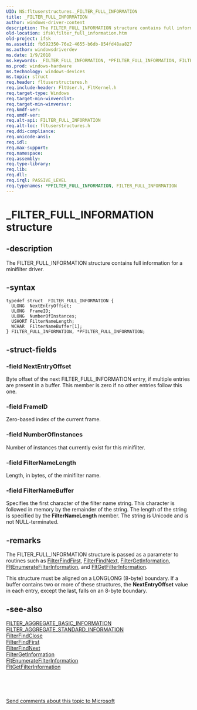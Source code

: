 ```yaml
---
UID: NS:fltuserstructures._FILTER_FULL_INFORMATION
title: _FILTER_FULL_INFORMATION
author: windows-driver-content
description: The FILTER_FULL_INFORMATION structure contains full information for a minifilter driver.
old-location: ifsk\filter_full_information.htm
old-project: ifsk
ms.assetid: fb592350-76e2-4655-b6db-854fd48aa827
ms.author: windowsdriverdev
ms.date: 1/9/2018
ms.keywords: _FILTER_FULL_INFORMATION, *PFILTER_FULL_INFORMATION, FILTER_FULL_INFORMATION
ms.prod: windows-hardware
ms.technology: windows-devices
ms.topic: struct
req.header: fltuserstructures.h
req.include-header: FltUser.h, FltKernel.h
req.target-type: Windows
req.target-min-winverclnt: 
req.target-min-winversvr: 
req.kmdf-ver: 
req.umdf-ver: 
req.alt-api: FILTER_FULL_INFORMATION
req.alt-loc: fltuserstructures.h
req.ddi-compliance: 
req.unicode-ansi: 
req.idl: 
req.max-support: 
req.namespace: 
req.assembly: 
req.type-library: 
req.lib: 
req.dll: 
req.irql: PASSIVE_LEVEL
req.typenames: *PFILTER_FULL_INFORMATION, FILTER_FULL_INFORMATION
---
```


# _FILTER_FULL_INFORMATION structure



## -description
The FILTER_FULL_INFORMATION structure contains full information for a minifilter driver. 



## -syntax

````
typedef struct _FILTER_FULL_INFORMATION {
  ULONG  NextEntryOffset;
  ULONG  FrameID;
  ULONG  NumberOfInstances;
  USHORT FilterNameLength;
  WCHAR  FilterNameBuffer[1];
} FILTER_FULL_INFORMATION, *PFILTER_FULL_INFORMATION;
````


## -struct-fields

### -field NextEntryOffset

Byte offset of the next FILTER_FULL_INFORMATION entry, if multiple entries are present in a buffer. This member is zero if no other entries follow this one. 


### -field FrameID

Zero-based index of the current frame. 


### -field NumberOfInstances

Number of instances that currently exist for this minifilter. 


### -field FilterNameLength

Length, in bytes, of the minifilter name. 


### -field FilterNameBuffer

Specifies the first character of the filter name string. This character is followed in memory by the remainder of the string. The length of the string is specified by the <b>FilterNameLength</b> member. The string is Unicode and is not NULL-terminated. 


## -remarks
The FILTER_FULL_INFORMATION structure is passed as a parameter to routines such as <a href="https://msdn.microsoft.com/library/windows/hardware/ff540485">FilterFindFirst</a>, <a href="https://msdn.microsoft.com/library/windows/hardware/ff540488">FilterFindNext</a>, <a href="https://msdn.microsoft.com/library/windows/hardware/ff540500">FilterGetInformation</a>, <a href="..\fltkernel\nf-fltkernel-fltenumeratefilterinformation.md">FltEnumerateFilterInformation</a>, and <a href="..\fltkernel\nf-fltkernel-fltgetfilterinformation.md">FltGetFilterInformation</a>. 

This structure must be aligned on a LONGLONG (8-byte) boundary. If a buffer contains two or more of these structures, the <b>NextEntryOffset</b> value in each entry, except the last, falls on an 8-byte boundary.


## -see-also
<dl>
<dt>
<a href="..\fltuserstructures\ns-fltuserstructures-_filter_aggregate_basic_information.md">FILTER_AGGREGATE_BASIC_INFORMATION</a>
</dt>
<dt>
<a href="..\fltuserstructures\ns-fltuserstructures-_filter_aggregate_standard_information.md">FILTER_AGGREGATE_STANDARD_INFORMATION</a>
</dt>
<dt>
<a href="https://msdn.microsoft.com/library/windows/hardware/ff540481">FilterFindClose</a>
</dt>
<dt>
<a href="https://msdn.microsoft.com/library/windows/hardware/ff540485">FilterFindFirst</a>
</dt>
<dt>
<a href="https://msdn.microsoft.com/library/windows/hardware/ff540488">FilterFindNext</a>
</dt>
<dt>
<a href="https://msdn.microsoft.com/library/windows/hardware/ff540500">FilterGetInformation</a>
</dt>
<dt>
<a href="..\fltkernel\nf-fltkernel-fltenumeratefilterinformation.md">FltEnumerateFilterInformation</a>
</dt>
<dt>
<a href="..\fltkernel\nf-fltkernel-fltgetfilterinformation.md">FltGetFilterInformation</a>
</dt>
</dl>
 

 

<a href="mailto:wsddocfb@microsoft.com?subject=Documentation%20feedback [ifsk\ifsk]:%20FILTER_FULL_INFORMATION structure%20 RELEASE:%20(1/9/2018)&amp;body=%0A%0APRIVACY STATEMENT%0A%0AWe use your feedback to improve the documentation. We don't use your email address for any other purpose, and we'll remove your email address from our system after the issue that you're reporting is fixed. While we're working to fix this issue, we might send you an email message to ask for more info. Later, we might also send you an email message to let you know that we've addressed your feedback.%0A%0AFor more info about Microsoft's privacy policy, see http://privacy.microsoft.com/en-us/default.aspx." title="Send comments about this topic to Microsoft">Send comments about this topic to Microsoft</a>

